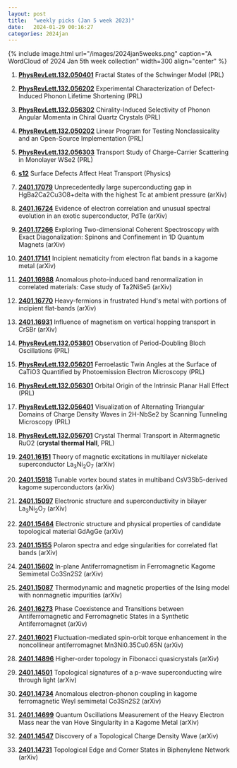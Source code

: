 ```yaml
---
layout: post
title:  "weekly picks (Jan 5 week 2023)"
date:   2024-01-29 00:16:27
categories: 2024jan
---
```



{% include image.html url="/images/2024jan5weeks.png" caption="A WordCloud of 2024 Jan 5th week collection" width=300 align="center" %}



1. **[PhysRevLett.132.050401](https://link.aps.org/doi/10.1103/PhysRevLett.132.050401)** Fractal States of the Schwinger Model (PRL)

1. **[PhysRevLett.132.056202](https://link.aps.org/doi/10.1103/PhysRevLett.132.056202)** Experimental Characterization of Defect-Induced Phonon Lifetime Shortening (PRL)

1. **[PhysRevLett.132.056302](https://link.aps.org/doi/10.1103/PhysRevLett.132.056302)** Chirality-Induced Selectivity of Phonon Angular Momenta in Chiral Quartz Crystals (PRL)

1. **[PhysRevLett.132.050202](https://link.aps.org/doi/10.1103/PhysRevLett.132.050202)** Linear Program for Testing Nonclassicality and an Open-Source Implementation (PRL)

1. **[PhysRevLett.132.056303](https://link.aps.org/doi/10.1103/PhysRevLett.132.056303)** Transport Study of Charge-Carrier Scattering in Monolayer WSe2 (PRL)

1. **[s12](https://physics.aps.org/articles/v17/s12)** Surface Defects Affect Heat Transport (Physics)



1. **[2401.17079](http://arxiv.org/abs/2401.17079)** Unprecedentedly large superconducting gap in HgBa2Ca2Cu3O8+delta with the highest Tc at ambient pressure (arXiv)

1. **[2401.16724](http://arxiv.org/abs/2401.16724)** Evidence of electron correlation and unusual spectral evolution in an exotic superconductor, PdTe (arXiv)

1. **[2401.17266](http://arxiv.org/abs/2401.17266)** Exploring Two-dimensional Coherent Spectroscopy with Exact Diagonalization: Spinons and Confinement in 1D Quantum Magnets (arXiv)

1. **[2401.17141](http://arxiv.org/abs/2401.17141)** Incipient nematicity from electron flat bands in a kagome metal (arXiv)

1. **[2401.16988](http://arxiv.org/abs/2401.16988)** Anomalous photo-induced band renormalization in correlated materials: Case study of Ta2NiSe5 (arXiv)

1. **[2401.16770](http://arxiv.org/abs/2401.16770)** Heavy-fermions in frustrated Hund's metal with portions of incipient flat-bands (arXiv)

1. **[2401.16931](http://arxiv.org/abs/2401.16931)** Influence of magnetism on vertical hopping transport in CrSBr (arXiv)





1. **[PhysRevLett.132.053801](https://link.aps.org/doi/10.1103/PhysRevLett.132.053801)** Observation of Period-Doubling Bloch Oscillations (PRL)

1. **[PhysRevLett.132.056201](https://link.aps.org/doi/10.1103/PhysRevLett.132.056201)** Ferroelastic Twin Angles at the Surface of CaTiO3 Quantified by Photoemission Electron Microscopy (PRL)

1. **[PhysRevLett.132.056301](https://link.aps.org/doi/10.1103/PhysRevLett.132.056301)** Orbital Origin of the Intrinsic Planar Hall Effect (PRL)

1. **[PhysRevLett.132.056401](https://link.aps.org/doi/10.1103/PhysRevLett.132.056401)** Visualization of Alternating Triangular Domains of Charge Density Waves in 2H-NbSe2 by Scanning Tunneling Microscopy (PRL)

1. **[PhysRevLett.132.056701](https://link.aps.org/doi/10.1103/PhysRevLett.132.056701)** Crystal Thermal Transport in Altermagnetic RuO2 (**crystal thermal Hall**, PRL)



1. **[2401.16151](http://arxiv.org/abs/2401.16151)** Theory of magnetic excitations in multilayer nickelate superconductor La$_{3}$Ni$_{2}$O$_{7}$ (arXiv)

1. **[2401.15918](http://arxiv.org/abs/2401.15918)** Tunable vortex bound states in multiband CsV3Sb5-derived kagome superconductors (arXiv)

1. **[2401.15097](http://arxiv.org/abs/2401.15097)** Electronic structure and superconductivity in bilayer La$_3$Ni$_2$O$_7$ (arXiv)

1. **[2401.15464](http://arxiv.org/abs/2401.15464)** Electronic structure and physical properties of candidate topological material GdAgGe (arXiv)

1. **[2401.15155](http://arxiv.org/abs/2401.15155)** Polaron spectra and edge singularities for correlated flat bands (arXiv)

1. **[2401.15602](http://arxiv.org/abs/2401.15602)** In-plane Antiferromagnetism in Ferromagnetic Kagome Semimetal Co3Sn2S2 (arXiv)

1. **[2401.15087](http://arxiv.org/abs/2401.15087)** Thermodynamic and magnetic properties of the Ising model with nonmagnetic impurities (arXiv)

1. **[2401.16273](http://arxiv.org/abs/2401.16273)** Phase Coexistence and Transitions between Antiferromagnetic and Ferromagnetic States in a Synthetic Antiferromagnet (arXiv)

1. **[2401.16021](http://arxiv.org/abs/2401.16021)** Fluctuation-mediated spin-orbit torque enhancement in the noncollinear antiferromagnet Mn3Ni0.35Cu0.65N (arXiv)




1. **[2401.14896](http://arxiv.org/abs/2401.14896)** Higher-order topology in Fibonacci quasicrystals (arXiv)

1. **[2401.14501](http://arxiv.org/abs/2401.14501)** Topological signatures of a p-wave superconducting wire through light (arXiv)

1. **[2401.14734](http://arxiv.org/abs/2401.14734)** Anomalous electron-phonon coupling in kagome ferromagnetic Weyl semimetal Co3Sn2S2 (arXiv)

1. **[2401.14699](http://arxiv.org/abs/2401.14699)** Quantum Oscillations Measurement of the Heavy Electron Mass near the van Hove Singularity in a Kagome Metal (arXiv)

1. **[2401.14547](http://arxiv.org/abs/2401.14547)** Discovery of a Topological Charge Density Wave (arXiv)

1. **[2401.14731](http://arxiv.org/abs/2401.14731)** Topological Edge and Corner States in Biphenylene Network (arXiv)

